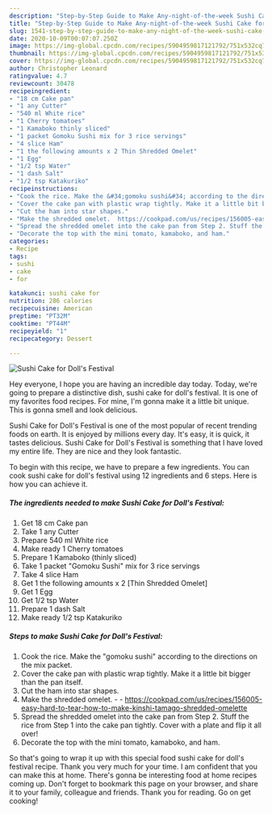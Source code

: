 ```yaml
---
description: "Step-by-Step Guide to Make Any-night-of-the-week Sushi Cake for Doll&amp;#39;s Festival"
title: "Step-by-Step Guide to Make Any-night-of-the-week Sushi Cake for Doll&amp;#39;s Festival"
slug: 1541-step-by-step-guide-to-make-any-night-of-the-week-sushi-cake-for-doll-and-39-s-festival
date: 2020-10-09T00:07:07.250Z
image: https://img-global.cpcdn.com/recipes/5904959817121792/751x532cq70/sushi-cake-for-dolls-festival-recipe-main-photo.jpg
thumbnail: https://img-global.cpcdn.com/recipes/5904959817121792/751x532cq70/sushi-cake-for-dolls-festival-recipe-main-photo.jpg
cover: https://img-global.cpcdn.com/recipes/5904959817121792/751x532cq70/sushi-cake-for-dolls-festival-recipe-main-photo.jpg
author: Christopher Leonard
ratingvalue: 4.7
reviewcount: 30478
recipeingredient:
- "18 cm Cake pan"
- "1 any Cutter"
- "540 ml White rice"
- "1 Cherry tomatoes"
- "1 Kamaboko thinly sliced"
- "1 packet Gomoku Sushi mix for 3 rice servings"
- "4 slice Ham"
- "1 the following amounts x 2 Thin Shredded Omelet"
- "1 Egg"
- "1/2 tsp Water"
- "1 dash Salt"
- "1/2 tsp Katakuriko"
recipeinstructions:
- "Cook the rice. Make the &#34;gomoku sushi&#34; according to the directions on the mix packet."
- "Cover the cake pan with plastic wrap tightly. Make it a little bit bigger than the pan itself."
- "Cut the ham into star shapes."
- "Make the shredded omelet.  https://cookpad.com/us/recipes/156005-easy-hard-to-tear-how-to-make-kinshi-tamago-shredded-omelette"
- "Spread the shredded omelet into the cake pan from Step 2. Stuff the rice from Step 1 into the cake pan tightly. Cover with a plate and flip it all over!"
- "Decorate the top with the mini tomato, kamaboko, and ham."
categories:
- Recipe
tags:
- sushi
- cake
- for

katakunci: sushi cake for 
nutrition: 286 calories
recipecuisine: American
preptime: "PT32M"
cooktime: "PT44M"
recipeyield: "1"
recipecategory: Dessert

---
```



![Sushi Cake for Doll&#39;s Festival](https://img-global.cpcdn.com/recipes/5904959817121792/751x532cq70/sushi-cake-for-dolls-festival-recipe-main-photo.jpg)

Hey everyone, I hope you are having an incredible day today. Today, we're going to prepare a distinctive dish, sushi cake for doll&#39;s festival. It is one of my favorites food recipes. For mine, I'm gonna make it a little bit unique. This is gonna smell and look delicious.

Sushi Cake for Doll&#39;s Festival is one of the most popular of recent trending foods on earth. It is enjoyed by millions every day. It's easy, it is quick, it tastes delicious. Sushi Cake for Doll&#39;s Festival is something that I have loved my entire life. They are nice and they look fantastic.




To begin with this recipe, we have to prepare a few ingredients. You can cook sushi cake for doll&#39;s festival using 12 ingredients and 6 steps. Here is how you can achieve it.

<!--inarticleads1-->

##### The ingredients needed to make Sushi Cake for Doll&#39;s Festival:

1. Get 18 cm Cake pan
1. Take 1 any Cutter
1. Prepare 540 ml White rice
1. Make ready 1 Cherry tomatoes
1. Prepare 1 Kamaboko (thinly sliced)
1. Take 1 packet &#34;Gomoku Sushi&#34; mix for 3 rice servings
1. Take 4 slice Ham
1. Get 1 the following amounts x 2 [Thin Shredded Omelet]
1. Get 1 Egg
1. Get 1/2 tsp Water
1. Prepare 1 dash Salt
1. Make ready 1/2 tsp Katakuriko




<!--inarticleads2-->

##### Steps to make Sushi Cake for Doll&#39;s Festival:

1. Cook the rice. Make the &#34;gomoku sushi&#34; according to the directions on the mix packet.
1. Cover the cake pan with plastic wrap tightly. Make it a little bit bigger than the pan itself.
1. Cut the ham into star shapes.
1. Make the shredded omelet. -  - https://cookpad.com/us/recipes/156005-easy-hard-to-tear-how-to-make-kinshi-tamago-shredded-omelette
1. Spread the shredded omelet into the cake pan from Step 2. Stuff the rice from Step 1 into the cake pan tightly. Cover with a plate and flip it all over!
1. Decorate the top with the mini tomato, kamaboko, and ham.




So that's going to wrap it up with this special food sushi cake for doll&#39;s festival recipe. Thank you very much for your time. I am confident that you can make this at home. There's gonna be interesting food at home recipes coming up. Don't forget to bookmark this page on your browser, and share it to your family, colleague and friends. Thank you for reading. Go on get cooking!
